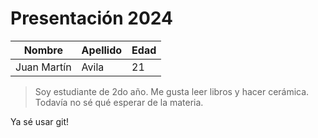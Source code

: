 # Presentación 2024

| Nombre | Apellido | Edad |
| ------ | -------- | ---- |
| Juan Martín | Avila | 21 |

>Soy estudiante de 2do año. Me gusta leer libros y hacer cerámica. Todavía no sé qué esperar de la materia.

Ya sé usar git!
